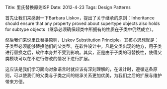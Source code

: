 Title: 里氏替换原则ISP
Date: 2012-4-23
Tags: Design Patterns

首先让我们来感谢一下Barbara Liskov，提出了关于继承的原则：Inheritance should ensure that any property proved about supertype objects also holds for subtype objects（继承必须确保超类中所拥有的性质在子类中仍然成立）。

然后我们来说里氏替换原则，Liskov Substitution Principle。其核心思想就是：子类型必须能够替换他们的父类型。在软件设计中，凡是父类出现的地方，用子类进行替换之后，软件本身并不受到影响。其实，正是由于子类的可替换性，使得父类模块可以在不进行修改的情况下进行扩展。

这应该是我们学习面向对象语言时就应该有深刻理解的，在设计时，遵循这条原则，可以使我们的父类与子类之间的继承关系更加优美，为我们之后的扩展与维护带来方便。
